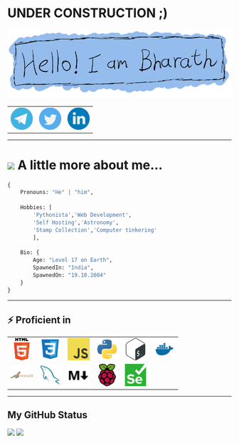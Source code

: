 # UNDER CONSTRUCTION ;)
<p align="center"><img src="./images/me_edi1.png"></p>

<table align=center>
    <tr>
        <td><img src="./images/telegram.svg" width=50 alt="telegram-svg"><a href="http://" target="_blank"></a></img></td>
        <td><img src="./images/twitter.svg" width=50 alt="twitter-svg"><a href="http://" target="_blank"></a></img></td>
        <td><img src="./images/linkedin.svg" width=50 alt="linkedin-svg"><a href="http://" target="_blank"></a></img></td>
    </tr>
</table>

---

<h1><img src="https://media.giphy.com/media/VgCDAzcKvsR6OM0uWg/giphy.gif" width="50"> A little more about me...  </h1>

```py
{
    Pronouns: "He" | "him",

    Hobbies: [
        'Pythonista','Web Development',
        'Self Hosting','Astronomy',
        'Stamp Collection','Computer tinkering'
        ],
            
    Bio: {
        Age: "Level 17 on Earth",
        SpawnedIn: "India",
        SpawnedOn: "19.10.2004"
    }
} 
```
---
## ⚡ Proficient in

<table>
    <tr>
        <td><img src="./images/html.svg" width=50 alt=""></td>
        <td><img src="./images/css.svg" width=50 alt=""></td>
        <td><img src="./images/js.svg" width=50 alt=""></td>
        <td><img src="./images/python.svg" width=50 alt=""></td>
        <td><img src="./images/bash.svg" width=50 alt=""></td>
        <td><img src="./images/docker.svg" width=50 alt=""></td>
    </tr>
    <tr>
        <td><img src="./images/mariadb.svg" width=50 alt=""></td>
        <td><img src="./images/mysql.svg" width=50 alt=""></td>
        <td><img src="./images/markdown.svg" width=50 alt=""></td>
        <td><img src="./images/raspberry-pi.svg" width=50 alt=""></td>
        <td><img src="./images/selenium.svg" width=50 alt=""></td>
    </tr>
</table>

---
## My GitHub Status

<p>
<img src="https://github-readme-stats.vercel.app/api?username=bharath1910&show_icons=true&theme=github_dark" height=170>
<img src="https://github-readme-stats.vercel.app/api/top-langs/?username=anuraghazra&layout=compact&theme=github_dark" height=170>
</p>

